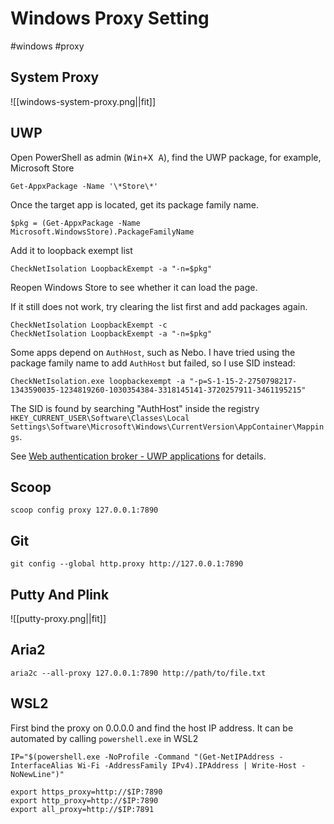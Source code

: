 # Windows Proxy Setting

#windows #proxy

## System Proxy

![[windows-system-proxy.png||fit]]

## UWP

Open PowerShell as admin (<kbd>Win+X A</kbd>), find the UWP package, for example, Microsoft Store


```
Get-AppxPackage -Name '\*Store\*'
```

Once the target app is located, get its package family name.

```
$pkg = (Get-AppxPackage -Name Microsoft.WindowsStore).PackageFamilyName
```

Add it to loopback exempt list

```
CheckNetIsolation LoopbackExempt -a "-n=$pkg"
```

Reopen Windows Store to see whether it can load the page.

If it still does not work, try clearing the list first and add packages again.

```
CheckNetIsolation LoopbackExempt -c
CheckNetIsolation LoopbackExempt -a "-n=$pkg"
```

Some apps depend on `AuthHost`, such as Nebo. I have tried using the package family name to add `AuthHost` but failed, so I use SID instead:

```
CheckNetIsolation.exe loopbackexempt -a "-p=S-1-15-2-2750798217-1343590035-1234819260-1030354384-3318145141-3720257911-3461195215"
```

The SID is found by searching "AuthHost" inside the registry `HKEY_CURRENT_USER\Software\Classes\Local Settings\Software\Microsoft\Windows\CurrentVersion\AppContainer\Mappings`.

See [Web authentication broker - UWP applications](https://docs.microsoft.com/en-us/windows/uwp/security/web-authentication-broker) for details.

## Scoop

```
scoop config proxy 127.0.0.1:7890
```

## Git

```
git config --global http.proxy http://127.0.0.1:7890
```

## Putty And Plink

![[putty-proxy.png||fit]]

## Aria2

```
aria2c --all-proxy 127.0.0.1:7890 http://path/to/file.txt
```

## WSL2

First bind the proxy on 0.0.0.0 and find the host IP address. It can be automated by calling `powershell.exe` in WSL2

```
IP="$(powershell.exe -NoProfile -Command "(Get-NetIPAddress -InterfaceAlias Wi-Fi -AddressFamily IPv4).IPAddress | Write-Host -NoNewLine")"

export https_proxy=http://$IP:7890
export http_proxy=http://$IP:7890
export all_proxy=http://$IP:7891
```
